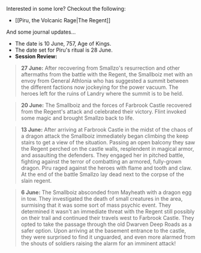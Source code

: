 Interested in some lore? Checkout the following:
 - [[Piru, the Volcanic Rage|The Regent]] 

And some journal updates...
 - The date is 10 June, 757, Age of Kings.
 - The date set for Piru's ritual is 28 June. 
 - **Session Review:** 
 > **27 June:** After recovering from Smallzo's resurrection and other aftermaths from the battle with the Regent, the Smallboiz met with an envoy from General Athlonia who has suggested a summit between the different factions now jockeying for the power vacuum. The heroes left for the ruins of Landry where the summit is to be held.

 > **20 June:** The Smallboiz and the forces of Farbrook Castle recovered from the Regent's attack and celebrated their victory. Flint invoked some magic and brought Smallzo back to life.

 > **13 June:** After arriving at Farbrook Castle in the midst of the chaos of a dragon attack the Smallboiz immediately began climbing the keep stairs to get a view of the situation. Passing an open balcony they saw the Regent perched on the castle walls, resplendent in magical armor, and assaulting the defenders. They engaged her in pitched battle, fighting against the terror of combatting an armored, fully-grown dragon. Piru raged against the heroes with flame and tooth and claw. At the end of the battle Smallzo lay dead next to the corpse of the slain regent. 

 > **6 June:** The Smallboiz absconded from Mayheath with a dragon egg in tow. They investigated the death of small creatures in the area, surmising that it was some sort of mass psychic event. They determined it wasn't an immediate threat with the Regent still possibly on their trail and continued their travels west to Farbrook Castle. They opted to take the passage through the old Dwarven Deep Roads as a safer option. Upon arriving at the basement entrance to the castle, they were surprised to find it unguarded, and even more alarmed from the shouts of soldiers raising the alarm for an imminent attack!
